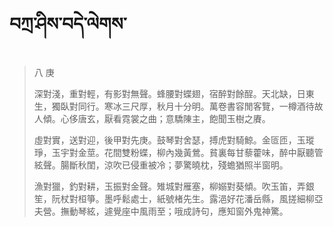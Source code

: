 # བཀྲ་ཤིས་བདེ་ལེགས་
> 八 庚
> 
> 深對淺，重對輕，有影對無聲。蜂腰對蝶翅，宿醉對餘酲。天北缺，日東生，獨臥對同行。寒冰三尺厚，秋月十分明。萬卷書容閒客覽，一樽酒待故人傾。心侈唐玄，厭看霓裳之曲；意驕陳主，飽聞玉樹之賡。
> 
> 虛對實，送對迎，後甲對先庚。鼓琴對舍瑟，搏虎對騎鯨。金匼匝，玉瑽琤，玉宇對金莖。花間雙粉蝶，柳內幾黃鶯。貧裏每甘藜藿味，醉中厭聽管絃聲。腸斷秋閨，涼吹已侵重被冷；夢驚曉枕，殘蟾猶照半窗明。
> 
> 漁對獵，釣對耕，玉振對金聲。雉城對雁塞，柳嫋對葵傾。吹玉笛，弄銀笙，阮杖對桓箏。墨呼鬆處士，紙號楮先生。露浥好花潘岳縣，風搓細柳亞夫營。撫動琴絃，遽覺座中風雨至；哦成詩句，應知窗外鬼神驚。
>